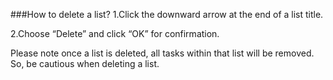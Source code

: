###How to delete a list?
1.Click the downward arrow at the end of a list title.

2.Choose “Delete” and click “OK” for confirmation.

Please note once a list is deleted, all tasks within that list will be removed. So, be cautious when deleting a list.
